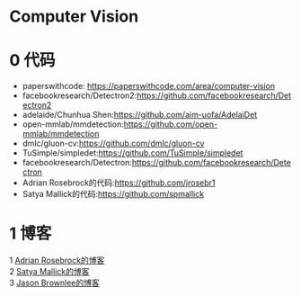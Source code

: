 # Computer Vision

0 代码
=
- paperswithcode: <https://paperswithcode.com/area/computer-vision>
- facebookresearch/Detectron2:https://github.com/facebookresearch/Detectron2<br>
- adelaide/Chunhua Shen:https://github.com/aim-uofa/AdelaiDet<br>
- open-mmlab/mmdetection:https://github.com/open-mmlab/mmdetection<br>
- dmlc/gluon-cv:https://github.com/dmlc/gluon-cv<br>
- TuSimple/simpledet:https://github.com/TuSimple/simpledet<br>
- facebookresearch/Detectron:https://github.com/facebookresearch/Detectron<br>
- Adrian Rosebrock的代码:https://github.com/jrosebr1<br>
- Satya Mallick的代码:https://github.com/spmallick<br>


1 博客
=
1 [Adrian Rosebrock的博客](https://www.pyimagesearch.com/)<br>
2 [Satya Mallick的博客](https://www.learnopencv.com/)<br>
3 [Jason Brownlee的博客](https://machinelearningmastery.com/)<br>

